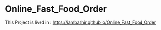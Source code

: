 # Online_Fast_Food_Order

This Project is lived in : https://iambashir.github.io/Online_Fast_Food_Order
